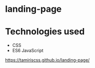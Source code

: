 # landing-page
# Technologies used
* CSS
* ES6 JavaScript

https://tamiriscss.github.io/landing-page/
